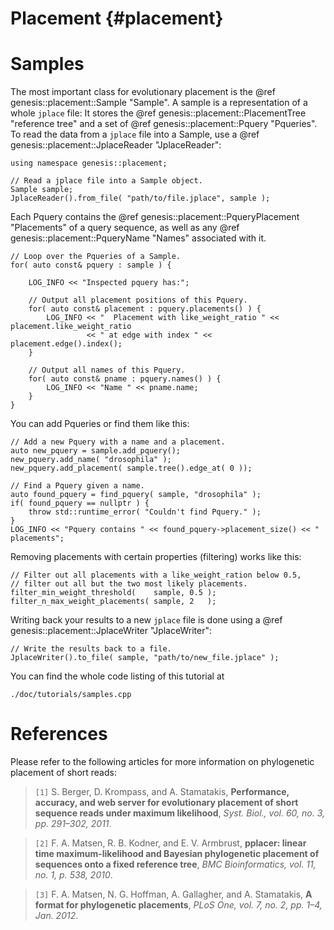 Placement {#placement}
===========

<!--
# Evolutionary Placement

Metagenomic studies often need to biologically classify millions of reads. This assignment of
reads to known reference sequences helps to assess the composition and diversity of microbial
communities and allows for comparing them.

The Evolutionary Placement Algorithm (EPA) takes as input:

 *  An alignment of reference sequences (e.g., single 16S or barcoding gene).
 *  A species tree (usually inferred from the reference sequences).
 *  Aligned query sequences (e.g., Illumina reads).

![EPA input data.](epa_input.png)

The algorithm finds the most likely (via maximum likelihood) insertion position for every query
sequence on the reference tree. The resulting assignment of a query sequence to a branch is
called a "placement". A query sequence can have multiple possible placement positions at different
branches of the tree, with different likelihoods.

![Placement positions for one query sequence.](epa_placement.png)

See Section @ref placement_references for the original articles describing evolutionary placement
of short reads `[1,2]` and the file format for storing those placements, the `jplace` format `[3]`.
-->

# Samples

The most important class for evolutionary placement is the @ref genesis::placement::Sample "Sample".
A sample is a representation of a whole `jplace` file: It stores the
@ref genesis::placement::PlacementTree "reference tree" and a set of
@ref genesis::placement::Pquery "Pqueries".
To read the data from a `jplace` file into a Sample, use a
@ref genesis::placement::JplaceReader "JplaceReader":

~~~{.cpp}
using namespace genesis::placement;

// Read a jplace file into a Sample object.
Sample sample;
JplaceReader().from_file( "path/to/file.jplace", sample );
~~~

Each Pquery contains the @ref genesis::placement::PqueryPlacement "Placements" of a query sequence,
as well as any @ref genesis::placement::PqueryName "Names" associated with it.

~~~{.cpp}
// Loop over the Pqueries of a Sample.
for( auto const& pquery : sample ) {

    LOG_INFO << "Inspected pquery has:";

    // Output all placement positions of this Pquery.
    for( auto const& placement : pquery.placements() ) {
        LOG_INFO << "  Placement with like_weight_ratio " << placement.like_weight_ratio
                 << " at edge with index " << placement.edge().index();
    }

    // Output all names of this Pquery.
    for( auto const& pname : pquery.names() ) {
        LOG_INFO << "Name " << pname.name;
    }
}
~~~

You can add Pqueries or find them like this:

~~~{.cpp}
// Add a new Pquery with a name and a placement.
auto new_pquery = sample.add_pquery();
new_pquery.add_name( "drosophila" );
new_pquery.add_placement( sample.tree().edge_at( 0 ));

// Find a Pquery given a name.
auto found_pquery = find_pquery( sample, "drosophila" );
if( found_pquery == nullptr ) {
    throw std::runtime_error( "Couldn't find Pquery." );
}
LOG_INFO << "Pquery contains " << found_pquery->placement_size() << " placements";
~~~

Removing placements with certain properties (filtering) works like this:

~~~{.cpp}
// Filter out all placements with a like_weight_ration below 0.5,
// filter out all but the two most likely placements.
filter_min_weight_threshold(    sample, 0.5 );
filter_n_max_weight_placements( sample, 2   );
~~~

Writing back your results to a new `jplace` file is done using a
@ref genesis::placement::JplaceWriter "JplaceWriter":

~~~{.cpp}
// Write the results back to a file.
JplaceWriter().to_file( sample, "path/to/new_file.jplace" );
~~~

You can find the whole code listing of this tutorial at

    ./doc/tutorials/samples.cpp

# References
<!-- # References {#placement_references} -->

Please refer to the following articles for more information on phylogenetic placement of short
reads:

> `[1]` S. Berger, D. Krompass, and A. Stamatakis,
> **Performance, accuracy, and web server for evolutionary placement of short sequence reads
> under maximum likelihood**,
> *Syst. Biol., vol. 60, no. 3, pp. 291–302, 2011*.

> `[2]` F. A. Matsen, R. B. Kodner, and E. V. Armbrust,
> **pplacer: linear time maximum-likelihood and Bayesian phylogenetic placement of sequences
> onto a fixed reference tree**,
> *BMC Bioinformatics, vol. 11, no. 1, p. 538, 2010*.

> `[3]` F. A. Matsen, N. G. Hoffman, A. Gallagher, and A. Stamatakis,
> **A format for phylogenetic placements**,
> *PLoS One, vol. 7, no. 2, pp. 1–4, Jan. 2012*.
